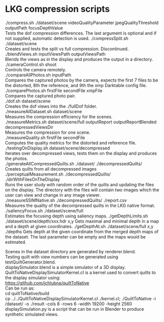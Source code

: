# LKG compression scripts
./compress.sh ./dataset/scene videoQualityParameter jpegQualityThreshold outputPath focusDepthValue  
Tests the dof compression differences. 
The last argument is optional and if not supplied, automatic detection is used.
./compressSplit.sh ./dataset/scene   
Creates and tests the split vs full compression. Discontinued. 
./blendViews.sh inputViewsPath outputViewsPath  
Blends the views as in the display and produces the output in a directory.  
./cameraControl.sh shoot  
Controls the camera remotely.  
./compareAllPhotos.sh inputPath  
Compares the captured photos by the camera, expects the first 7 files to be the distorted, 8th the reference, and 9th the xmp Darktable config file.  
./comparePhotos.sh firstFile secondFile xmpFile  
Compares the captured photo pair.  
./dof.sh dataset/scene  
Creates the dof views into the ./fullDof folder.  
./measureAllDataset.sh dataset/scene  
Measures the compression efficiency for the scenes.  
./measureMetrics.sh dataset/scene/full outputReport outputReportBlended decompressedViewsDir  
Measures the compression for one scene.  
./measureQuality.sh firstFile secondFile  
Computes the quality metrics for the distorted and reference file.  
./testingOnDisplay.sh dataset/scene/decompressed  
Iterates over decompressed views, tests them on the display and produces the photos.  
./generateAllCompressedQuilts.sh ./dataset/ ./decompressedQuilts/  
Creates quilts from all decompressed images  
./perceptualMeasurement.sh ./decompressedQuilts/ ./dirWithFilesOnTheDisplay  
Runs the user study with random order of the quilts and updating the files on the display. The directory with the files will contain two images which the user can view and change in any image viewer.  
./measureSSIMNative.sh ./decompressedQuilts/ ./report.csv  
Measures the quality of the decompressed quilts in the LKG native format. 
./saliencyFocus.sh ./dataset/scene/full   
Estimates the focusing depth using saliency maps.
./getDepthLimits.sh ./dataset/scene/depth/xxx.hdr x,y
Gets maximal and minimal depth in a map and a depth at given coordinates.
./getDepthAt.sh ./dataset/scene/full x,y ./depths
Gets depth at the given coordinate from the merged depth maps of the dataset. The last parameter can be empty and the maps would be estimated.
   
Scenes in the dataset directory are generated by renderer.blend.  
Testing quilt with view numbers can be generated using testQuiltGenerator.blend.  
displaySimulator.blend is a simple simulator of a 3D display.  
QuiltToNativeDisplaySimulatorKernel.cl is a kernel used to convert quilts to the display simulator using:  
https://github.com/ichlubna/quiltToNative  
Can be run as:  
cd quiltToNative/build  
cp ../../QuiltToNativeDisplaySimulatorKernel.cl ./kernel.cl; ./QuiltToNative -i /dataset/ -o ./result -cols 8 -rows 6 -width 19200 -height 2560  
displaySimulation.py is a script that can be run in Blender to produce synthetic simulated views.  
